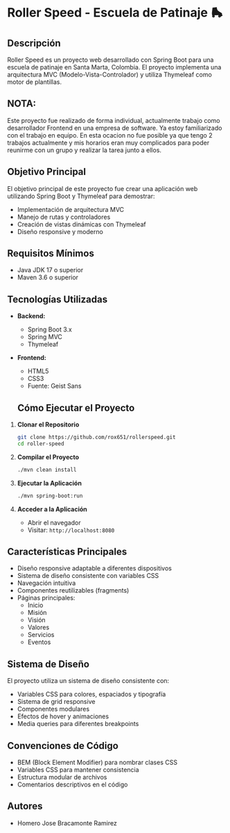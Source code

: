 # Roller Speed - Escuela de Patinaje 🛼

## Descripción

Roller Speed es un proyecto web desarrollado con Spring Boot para una escuela de patinaje en Santa Marta, Colombia. El proyecto implementa una arquitectura MVC (Modelo-Vista-Controlador) y utiliza Thymeleaf como motor de plantillas.

## **NOTA**:

Este proyecto fue realizado de forma individual, actualmente trabajo como desarrollador Frontend en una empresa de software. Ya estoy familiarizado con el trabajo en equipo. En esta ocacion no fue posible ya que tengo 2 trabajos actualmente y mis horarios eran muy complicados para poder reunirme con un grupo y realizar la tarea junto a ellos.

## Objetivo Principal

El objetivo principal de este proyecto fue crear una aplicación web utilizando Spring Boot y Thymeleaf para demostrar:

- Implementación de arquitectura MVC
- Manejo de rutas y controladores
- Creación de vistas dinámicas con Thymeleaf
- Diseño responsive y moderno

## Requisitos Mínimos

- Java JDK 17 o superior
- Maven 3.6 o superior

## Tecnologías Utilizadas

- **Backend:**

  - Spring Boot 3.x
  - Spring MVC
  - Thymeleaf

- **Frontend:**

  - HTML5
  - CSS3
  - Fuente: Geist Sans

  ## Cómo Ejecutar el Proyecto

1. **Clonar el Repositorio**

   ```bash
   git clone https://github.com/rox651/rollerspeed.git
   cd roller-speed
   ```

2. **Compilar el Proyecto**

   ```bash
   ./mvn clean install
   ```

3. **Ejecutar la Aplicación**

   ```bash
   ./mvn spring-boot:run
   ```

4. **Acceder a la Aplicación**
   - Abrir el navegador
   - Visitar: `http://localhost:8080`

## Características Principales

- Diseño responsive adaptable a diferentes dispositivos
- Sistema de diseño consistente con variables CSS
- Navegación intuitiva
- Componentes reutilizables (fragments)
- Páginas principales:
  - Inicio
  - Misión
  - Visión
  - Valores
  - Servicios
  - Eventos

## Sistema de Diseño

El proyecto utiliza un sistema de diseño consistente con:

- Variables CSS para colores, espaciados y tipografía
- Sistema de grid responsive
- Componentes modulares
- Efectos de hover y animaciones
- Media queries para diferentes breakpoints

## Convenciones de Código

- BEM (Block Element Modifier) para nombrar clases CSS
- Variables CSS para mantener consistencia
- Estructura modular de archivos
- Comentarios descriptivos en el código

## Autores

- Homero Jose Bracamonte Ramirez

